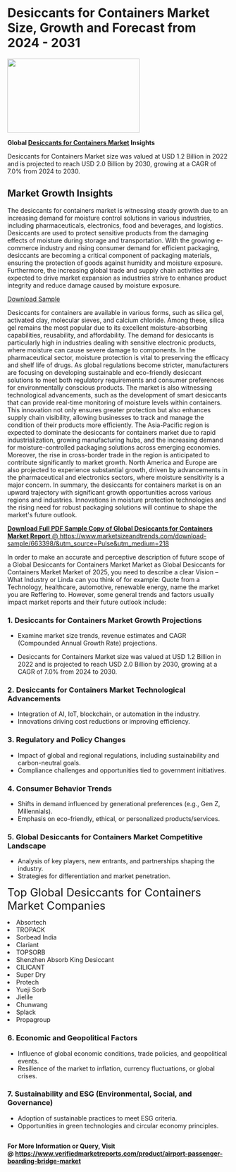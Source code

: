 <H1>Desiccants for Containers Market Size, Growth and Forecast from 2024 - 2031</H1><img class="aligncenter size-medium wp-image-584254" src="https://thirdeyenews.in/wp-content/uploads/2024/09/Global-Market-Research-300x168.jpeg" alt="" width="300" height="168" /><p><strong>Global&nbsp;<a href="https://www.marketsizeandtrends.com/download-sample/663398/&amp;utm_source=Pulse&amp;utm_medium=218">Desiccants for Containers Market</a> Insights</strong></p><p>Desiccants for Containers Market size was valued at USD 1.2 Billion in 2022 and is projected to reach USD 2.0 Billion by 2030, growing at a CAGR of 7.0% from 2024 to 2030.</p><p><h2>Market Growth Insights</h2> <p>The desiccants for containers market is witnessing steady growth due to an increasing demand for moisture control solutions in various industries, including pharmaceuticals, electronics, food and beverages, and logistics. Desiccants are used to protect sensitive products from the damaging effects of moisture during storage and transportation. With the growing e-commerce industry and rising consumer demand for efficient packaging, desiccants are becoming a critical component of packaging materials, ensuring the protection of goods against humidity and moisture exposure. Furthermore, the increasing global trade and supply chain activities are expected to drive market expansion as industries strive to enhance product integrity and reduce damage caused by moisture exposure.</p> <p><a href="#">Download Sample</a></p> <p>Desiccants for containers are available in various forms, such as silica gel, activated clay, molecular sieves, and calcium chloride. Among these, silica gel remains the most popular due to its excellent moisture-absorbing capabilities, reusability, and affordability. The demand for desiccants is particularly high in industries dealing with sensitive electronic products, where moisture can cause severe damage to components. In the pharmaceutical sector, moisture protection is vital to preserving the efficacy and shelf life of drugs. As global regulations become stricter, manufacturers are focusing on developing sustainable and eco-friendly desiccant solutions to meet both regulatory requirements and consumer preferences for environmentally conscious products. The market is also witnessing technological advancements, such as the development of smart desiccants that can provide real-time monitoring of moisture levels within containers. This innovation not only ensures greater protection but also enhances supply chain visibility, allowing businesses to track and manage the condition of their products more efficiently. The Asia-Pacific region is expected to dominate the desiccants for containers market due to rapid industrialization, growing manufacturing hubs, and the increasing demand for moisture-controlled packaging solutions across emerging economies. Moreover, the rise in cross-border trade in the region is anticipated to contribute significantly to market growth. North America and Europe are also projected to experience substantial growth, driven by advancements in the pharmaceutical and electronics sectors, where moisture sensitivity is a major concern. In summary, the desiccants for containers market is on an upward trajectory with significant growth opportunities across various regions and industries. Innovations in moisture protection technologies and the rising need for robust packaging solutions will continue to shape the market's future outlook.</p> <p><a href="#"></p><p><span class=""><strong>Download Full PDF Sample Copy of Global Desiccants for Containers Market Report</strong> @ <a href="https://www.marketsizeandtrends.com/download-sample/663398/&amp;utm_source=Pulse&amp;utm_medium=218" target="_blank">https://www.marketsizeandtrends.com/download-sample/663398/&amp;utm_source=Pulse&amp;utm_medium=218</a></span></p><p>In order to make an accurate and perceptive description of future scope of a Global&nbsp;Desiccants for Containers Market Market as Global&nbsp;Desiccants for Containers Market Market of 2025, you need to describe a clear Vision &ndash; What Industry or Linda can you think of for example: Quote from a Technology, healthcare, automotive, renewable energy, name the market you are Reffering to. However, some general trends and factors usually impact market reports and their future outlook include:</p><h3>1.&nbsp;<strong>Desiccants for Containers Market Growth Projections</strong></h3><ul><li>Examine market size trends, revenue estimates and CAGR (Compounded Annual Growth Rate) projections.</li><li><p>Desiccants for Containers Market size was valued at USD 1.2 Billion in 2022 and is projected to reach USD 2.0 Billion by 2030, growing at a CAGR of 7.0% from 2024 to 2030.</p></li></ul><h3>2.&nbsp;<strong>Desiccants for Containers Market Technological Advancements</strong></h3><ul><li>Integration of AI, IoT, blockchain, or automation in the industry.</li><li>Innovations driving cost reductions or improving efficiency.</li></ul><h3>3.&nbsp;<strong>Regulatory and Policy Changes</strong></h3><ul><li>Impact of global and regional regulations, including sustainability and carbon-neutral goals.</li><li>Compliance challenges and opportunities tied to government initiatives.</li></ul><h3>4.&nbsp;<strong>Consumer Behavior Trends</strong></h3><ul><li>Shifts in demand influenced by generational preferences (e.g., Gen Z, Millennials).</li><li>Emphasis on eco-friendly, ethical, or personalized products/services.</li></ul><h3>5.&nbsp;<strong>Global Desiccants for Containers Market Competitive Landscape</strong></h3><ul><li>Analysis of key players, new entrants, and partnerships shaping the industry.</li><li>Strategies for differentiation and market penetration.</li></ul><p data-pm-slice="1 1 []"><span style="color: inherit; font-family: inherit; font-size: 25px;">Top Global Desiccants for Containers Market Companies</span></p><div class="" data-test-id=""><p><li>Absortech</li><li> TROPACK</li><li> Sorbead India</li><li> Clariant</li><li> TOPSORB</li><li> Shenzhen Absorb King Desiccant</li><li> CILICANT</li><li> Super Dry</li><li> Protech</li><li> Yueji Sorb</li><li> Jielile</li><li> Chunwang</li><li> Splack</li><li> Propagroup</li></p></div><h3>6.&nbsp;<strong>Economic and Geopolitical Factors</strong></h3><ul><li>Influence of global economic conditions, trade policies, and geopolitical events.</li><li>Resilience of the market to inflation, currency fluctuations, or global crises.</li></ul><h3>7.&nbsp;<strong>Sustainability and ESG (Environmental, Social, and Governance)</strong></h3><ul><li>Adoption of sustainable practices to meet ESG criteria.</li><li>Opportunities in green technologies and circular economy principles.</li></ul><h2><strong style="font-size: 14px;">For More Information or Query, Visit @&nbsp;</strong><a style="background-color: #ffffff; font-size: 14px;" href="https://www.marketsizeandtrends.com/report/desiccants-for-containers-market/" target="_blank">https://www.verifiedmarketreports.com/product/airport-passenger-boarding-bridge-market</a></h2>
